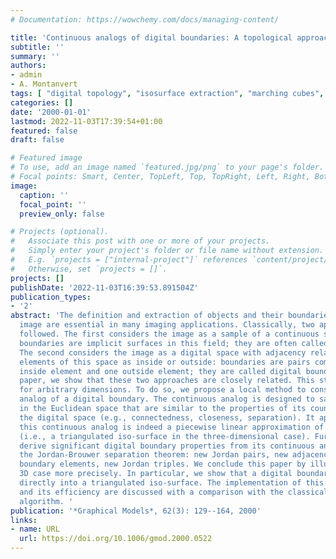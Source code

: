```yaml
---
# Documentation: https://wowchemy.com/docs/managing-content/

title: 'Continuous analogs of digital boundaries: A topological approach to iso-surfaces'
subtitle: ''
summary: ''
authors:
- admin
- A. Montanvert
tags: [ "digital topology", "isosurface extraction", "marching cubes", "digital surface tracking", "Jordan-Brouwer theorem", "Jordan pair", "simplicial complex", "3D", "nD" ]
categories: []
date: '2000-01-01'
lastmod: 2022-11-03T17:39:54+01:00
featured: false
draft: false

# Featured image
# To use, add an image named `featured.jpg/png` to your page's folder.
# Focal points: Smart, Center, TopLeft, Top, TopRight, Left, Right, BottomLeft, Bottom, BottomRight.
image:
  caption: ''
  focal_point: ''
  preview_only: false

# Projects (optional).
#   Associate this post with one or more of your projects.
#   Simply enter your project's folder or file name without extension.
#   E.g. `projects = ["internal-project"]` references `content/project/deep-learning/index.md`.
#   Otherwise, set `projects = []`.
projects: []
publishDate: '2022-11-03T16:39:53.891504Z'
publication_types:
- '2'
abstract: 'The definition and extraction of objects and their boundaries within an
  image are essential in many imaging applications. Classically, two approaches are
  followed. The first considers the image as a sample of a continuous scalar field:
  boundaries are implicit surfaces in this field; they are often called iso-surfaces.
  The second considers the image as a digital space with adjacency relations and classifies
  elements of this space as inside or outside: boundaries are pairs composed of one
  inside element and one outside element; they are called digital boundaries. In this
  paper, we show that these two approaches are closely related. This statement holds
  for arbitrary dimensions. To do so, we propose a local method to construct a continuous
  analog of a digital boundary. The continuous analog is designed to satisfy properties
  in the Euclidean space that are similar to the properties of its counterpart in
  the digital space (e.g., connectedness, closeness, separation). It appears that
  this continuous analog is indeed a piecewise linear approximation of an iso-(hyper)surface
  (i.e., a triangulated iso-surface in the three-dimensional case). Furthermore, we
  derive significant digital boundary properties from its continuous analog using
  the Jordan-Brouwer separation theorem: new Jordan pairs, new adjacencies between
  boundary elements, new Jordan triples. We conclude this paper by illustrating the
  3D case more precisely. In particular, we show that a digital boundary can be transformed
  directly into a triangulated iso-surface. The implementation of this transformation
  and its efficiency are discussed with a comparison with the classical marching-cubes
  algorithm. '
publication: '*Graphical Models*, 62(3): 129--164, 2000'
links:
- name: URL
  url: https://doi.org/10.1006/gmod.2000.0522
---
```

